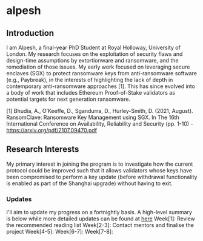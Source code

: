 # alpesh

## Introduction

I am Alpesh, a final-year PhD Student at Royal Holloway, University of London. My research focuses on the exploitation of security flaws and design-time assumptions by extortionware and ransomware, and the remediation of those issues. My early work focused on leveraging secure enclaves (SGX) to protect ransomware keys from anti-ransomware software (e.g., Paybreak), in the interests of highlighting the lack of depth in contemporary anti-ransomware approaches [1]. This has since evolved into a body of work that includes Ethereum Proof-of-Stake validators as potential targets for next generation ransomware.

[1] Bhudia, A., O’Keeffe, D., Sgandurra, D., Hurley-Smith, D. (2021, August). RansomClave: Ransomware Key Management using SGX. In The 16th International Conference on Availability, Reliability and Security (pp. 1-10) - https://arxiv.org/pdf/2107.09470.pdf

## Research Interests

My primary interest in joining the program is to investigate how the current protocol could be improved such that it allows validators whose keys have been compromised to perform a key update (before withdrawal functionality is enabled as part of the Shanghai upgrade) without having to exit.

### Updates
I'll aim to update my progress on a fortnightly basis. A high-level summary is below while more detailed updates can be found at [here](https://hackmd.io/@alpesh/SyTasizro)
Week[1]: Review the recommended reading list
Week[2-3]: Contact mentors and finalise the project
Week[4-5]:
Week[6-7]:
Week[7-8]:
